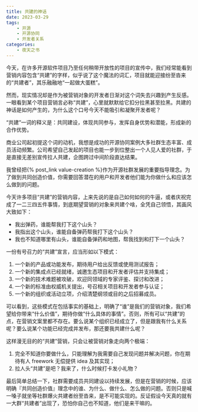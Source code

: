 ```yaml
---
title: 共建的神话
date: 2023-03-29
tags:
    - 开源
    - 开源协同
    - 开发者关系
categories:
    - 夜天之书
---
```


今天，在许多开源软件项目乃至任何稍带开放性的项目的宣传中，我们经常能看到营销内容包含“共建”的字样，似乎说了这个魔法的词汇，项目就能迎接纷至沓来的“共建者”，其乐融融地“一起做大蛋糕”。

然而，现实情况却是作为被营销对象的开发者日渐对这个词失去兴趣到产生反感。一眼看到某个项目营销言必称“共建”，心里就默默给它扣分拉黑甚至拉黑。共建的神话是如何产生的，为什么这个口号今天不能吸引和凝聚开发者呢？

<!-- more -->

“共建”一词的释义是：共同建设，体现共同参与，发挥自身优势和潜能，形成新的合作优势。

商业公司起初提这个词的动机，我想是成功的开源协同案例大多社群生态丰富、成员活动频繁。公司希望自己发起的项目也能一步到位整出一个人见人爱的社群，于是直接无差别宣传拉人共建，企图跨过中间阶段直达结果。

我曾经把{% post_link value-creation %}作为开源社群发展的重要指导理念。为了做到共同创造价值，你需要回答潜在的用户和开发者他们能为你做什么和应该怎么做到的问题。

今天许多项目“共建”的营销内容，上来先说的是自己如何如何的牛逼，或者庆祝完成了一二三四五件事情，到底期望营销的对象来共建个啥，全凭自己领悟，其画风大致如下：

* 我出弹药，谁能帮我打下这个山头？
* 我指出这个山头，谁能自备弹药帮我打下这个山头？
* 我也不知道哪里有山头，谁能自备弹药和地图，帮我找到和打下一个山头？

一份有号召力的“共建”宣言，应当形如以下模式：

1. 一个新的产品或功能发布，期待用户给出反馈或使用测试报告；
2. 一个新的集成点已经就绪，诚邀生态项目和开发者评估并支持集成；
3. 一个新的技术难题被攻破，欢迎同领域的专家评鉴、探讨和改进；
4. 一个新的标准由权威机关提出，号召相关项目和开发者参与认证；
5. 一个新的组织或活动立项，介绍清楚纲领或目的之后招募成员。

可以看到，这些模式在包括事实的基础上，明确了“谁”是我们的营销对象，我们希望给你带来“什么价值”，期待你做“什么具体的事情”。否则，所有可以“共建”的点，在营销文案里都不存在。要么说某个组织已经成立了，但是跟我有什么关系呢？要么说某个功能已经完成并发布，那还要我共建什么呢？

这样漫无目的的“共建”营销，只会让被营销对象走向两个极端：

1. 完全不知道你要做什么，只能理解为我需要自己发现问题并解决问题，你在期待有人 freework 无偿提供 idea 及其实现；
2. 拉人头“共建”是吧？我来了，什么时候打卡发小礼物？

最后简单总结一下，社群需要成员共同建设以持续发展，但是在营销的时候，应该明确『共同创造价值』理念中的谁、为什么、做什么、怎么做的问题。否则只是喊一嗓子就坐等社群爆火共建者纷至沓来，是不可能实现的。反证假设今天真的就有一大群“共建者”出现了，恐怕你自己也不知道，他们是来干嘛的。

